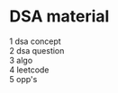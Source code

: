 # DSA  material 
1 dsa concept </br>
2 dsa question </br>
3 algo </br>
4 leetcode </br>
5 opp's </br>
